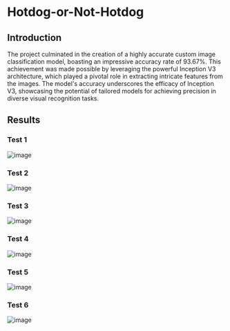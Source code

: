 # Hotdog-or-Not-Hotdog

## Introduction
The project culminated in the creation of a highly accurate custom image classification model, boasting 
an impressive accuracy rate of 93.67%. This achievement was made possible by leveraging the powerful Inception V3 architecture, which 
played a pivotal role in extracting intricate features from the images.
The model's accuracy underscores the efficacy of Inception V3, showcasing the potential of tailored models for achieving precision in diverse visual recognition tasks.

## Results

### Test 1
![image](https://github.com/VivekaAryan/Hotdog-or-Not-Hotdog/assets/52493029/a345b579-c62f-4adb-bf8c-43009d342d8b)

### Test 2
![image](https://github.com/VivekaAryan/Hotdog-or-Not-Hotdog/assets/52493029/70a30575-2b7d-4e52-8cc5-ebdd59da87f0)

### Test 3
![image](https://github.com/VivekaAryan/Hotdog-or-Not-Hotdog/assets/52493029/4987b1d9-b58f-4261-91ed-8e4440021f1e)

### Test 4
![image](https://github.com/VivekaAryan/Hotdog-or-Not-Hotdog/assets/52493029/b3b63ade-cfc2-4d32-bfbf-428738c76d0c)

### Test 5
![image](https://github.com/VivekaAryan/Hotdog-or-Not-Hotdog/assets/52493029/10e1f0f6-862a-4c3f-aea2-8466334a1a57)

### Test 6
![image](https://github.com/VivekaAryan/Hotdog-or-Not-Hotdog/assets/52493029/a0c8aeed-7fe6-4077-9afa-16196384e581)
